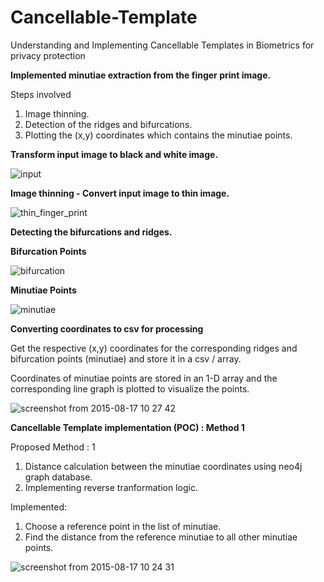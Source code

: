# Cancellable-Template

Understanding and Implementing Cancellable Templates in Biometrics for privacy protection

<b>Implemented minutiae extraction from the finger print image. </b>

Steps involved
  1. Image thinning.
  2. Detection of the ridges and bifurcations.
  3. Plotting the (x,y)  coordinates which contains the minutiae points.

<b> Transform input image to black and white image. </b>

![input](https://cloud.githubusercontent.com/assets/3117217/9293507/32d008b0-444b-11e5-9853-82b97d6af00d.png)

<b> Image thinning -  Convert input image to thin image. </b>

![thin_finger_print](https://cloud.githubusercontent.com/assets/3117217/9293509/32d9e484-444b-11e5-87d7-a2a30194cd44.png)

<b> Detecting the bifurcations and ridges. </b>

<b> Bifurcation Points </b>

![bifurcation](https://cloud.githubusercontent.com/assets/3117217/9293506/32ce1230-444b-11e5-9e28-640422762576.png)

<b> Minutiae Points </b>

![minutiae](https://cloud.githubusercontent.com/assets/3117217/9293508/32d3e728-444b-11e5-8ba4-9bdfa23dcbc9.png)

<b> Converting coordinates to csv for processing </b>

Get the respective (x,y) coordinates for the corresponding ridges and bifurcation points (minutiae) and store it in a csv / array.

Coordinates of  minutiae points are stored in an 1-D array and the corresponding line graph is plotted to visualize the points.

![screenshot from 2015-08-17 10 27 42](https://cloud.githubusercontent.com/assets/3117217/9298375/85c0ec6c-44cb-11e5-99de-733e6bdcfe01.png)


<b> Cancellable Template implementation (POC) : Method 1 </b>

Proposed Method : 1 
 1. Distance calculation between the minutiae coordinates using neo4j graph database.
 2. Implementing reverse tranformation logic.


Implemented:

1. Choose a reference point in the list of minutiae.
2. Find the distance from the reference minutiae to all other minutiae points.

![screenshot from 2015-08-17 10 24 31](https://cloud.githubusercontent.com/assets/3117217/9298390/e42232d4-44cb-11e5-9d1f-c95d274fcfe4.png)
